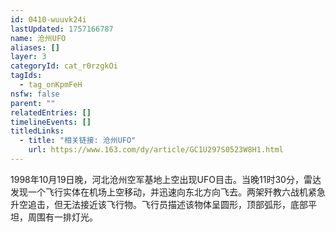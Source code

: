 ```yaml
---
id: 0410-wuuvk24i
lastUpdated: 1757166787
name: 沧州UFO
aliases: []
layer: 3
categoryId: cat_r0rzgkOi
tagIds:
  - tag_onKpmFeH
nsfw: false
parent: ""
relatedEntries: []
timelineEvents: []
titledLinks:
  - title: "相关链接: 沧州UFO"
    url: https://www.163.com/dy/article/GC1U297S0523W8H1.html
---
```


1998年10月19日晚，河北沧州空军基地上空出现UFO目击。当晚11时30分，雷达发现一个飞行实体在机场上空移动，并迅速向东北方向飞去。两架歼教六战机紧急升空追击，但无法接近该飞行物。飞行员描述该物体呈圆形，顶部弧形，底部平坦，周围有一排灯光。